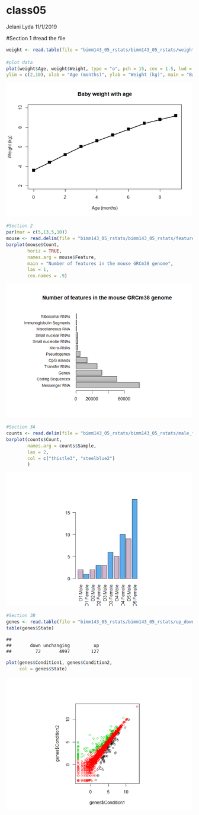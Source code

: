 class05
================
Jelani Lyda
11/1/2019

\#Section 1 \#read the file

``` r
weight <- read.table(file = "bimm143_05_rstats/bimm143_05_rstats/weight_chart.txt", header = TRUE)

#plot data
plot(weight$Age, weight$Weight, type = "o", pch = 15, cex = 1.5, lwd = 2,
ylim = c(2,10), xlab = "Age (months)", ylab = "Weight (kg)", main = "Baby weight with age")
```

![](class05_files/figure-gfm/unnamed-chunk-1-1.png)<!-- -->

``` r
#Section 2
par(mar = c(5,13,5,10))
mouse <- read.delim(file = "bimm143_05_rstats/bimm143_05_rstats/feature_counts.txt")
barplot(mouse$Count, 
        horiz = TRUE, 
        names.arg = mouse$Feature,
        main = "Number of features in the mouse GRCm38 genome",
        las = 1,
        cex.names = .9)
```

![](class05_files/figure-gfm/unnamed-chunk-1-2.png)<!-- -->

``` r
#Section 3A
counts <- read.delim(file = "bimm143_05_rstats/bimm143_05_rstats/male_female_counts.txt")
barplot(counts$Count,
        names.arg = counts$Sample, 
        las = 2,
        col = c("thistle3", "steelblue2")
        )
```

![](class05_files/figure-gfm/unnamed-chunk-1-3.png)<!-- -->

``` r
#Section 3B
genes <- read.table(file = "bimm143_05_rstats/bimm143_05_rstats/up_down_expression.txt", header = TRUE)
table(genes$State)
```

    ## 
    ##       down unchanging         up 
    ##         72       4997        127

``` r
plot(genes$Condition1, genes$Condition2,
     col = genes$State)
```

![](class05_files/figure-gfm/unnamed-chunk-1-4.png)<!-- -->
